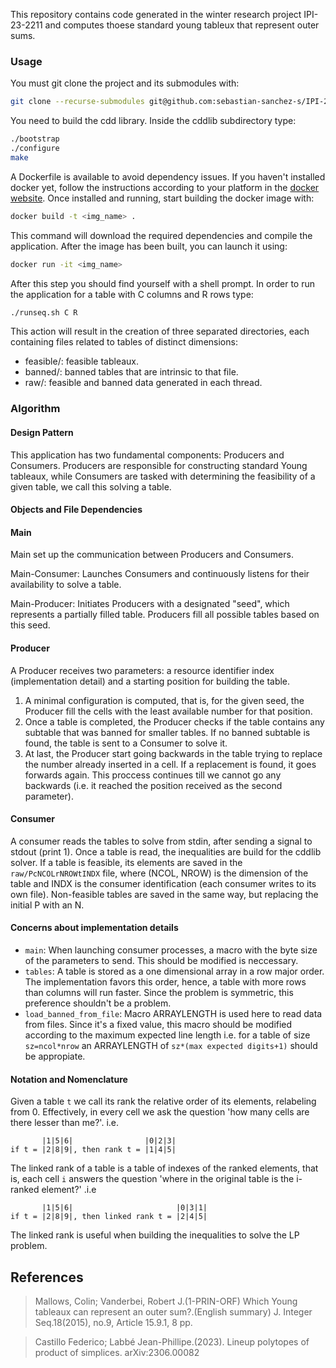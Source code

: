 This repository contains code generated in the winter research 
project IPI-23-2211 and computes thoese standard young tableux
that represent outer sums.

### Usage

You must git clone the project and its submodules with:
```sh
git clone --recurse-submodules git@github.com:sebastian-sanchez-s/IPI-23-2211.git
```
You need to build the cdd library. Inside the cddlib subdirectory type:
```sh
./bootstrap
./configure
make
```
A Dockerfile is available to avoid dependency issues. If you haven't installed
docker yet, follow the instructions according to your platform in
the [docker website](https://docs.docker.com/engine/install/).
Once installed and running, start building the docker image with:
```sh
docker build -t <img_name> .
```
This command will download the required dependencies and compile the application.
After the image has been built, you can launch it using:
```sh
docker run -it <img_name>
```
After this step you should find yourself with a shell prompt.
In order to run the application for a table with C columns and R rows type:
```sh
./runseq.sh C R
```
This action will result in the creation of three separated directories,
each containing files related to tables of distinct dimensions:
- feasible/: feasible tableaux.
- banned/: banned tables that are intrinsic to that file.
- raw/: feasible and banned data generated in each thread.

### Algorithm

#### Design Pattern

This application has two fundamental components: Producers and Consumers.
Producers are responsible for constructing standard Young tableaux,
while Consumers are tasked with determining the feasibility of a given table, we call this solving a table.

#### Objects and File Dependencies


#### Main

Main set up the communication between Producers and Consumers. 

Main-Consumer: Launches Consumers and continuously listens for their availability to solve a table. 

Main-Producer: Initiates Producers with a designated "seed", which represents a partially filled 
table. Producers fill all possible tables based on this seed. 

#### Producer

A Producer receives two parameters: a resource identifier index (implementation detail)
and a starting position for building the table.
1. A minimal configuration is computed, that is, for the given seed,
the Producer fill the cells with the least available number for that position.
2. Once a table is completed, the Producer checks if the table
contains any subtable that was banned for smaller tables. If no banned subtable
is found, the table is sent to a Consumer to solve it.
3. At last, the Producer start going backwards in the table trying to replace the number 
already inserted in a cell. If a replacement is found, it goes forwards again. This proccess
continues till we cannot go any backwards (i.e. it reached the position received as the second parameter).

#### Consumer

A consumer reads the tables to solve from stdin, after sending a signal to
stdout (print 1). Once a table is read, the inequalities are build for the
cddlib solver. If a table is feasible, its elements are saved in the
`raw/PcNCOLrNROWtINDX` file, where (NCOL, NROW) is the dimension of the table
and INDX is the consumer identification (each consumer writes to its own file).
Non-feasible tables are saved in the same way, but replacing the initial P with
an N.

#### Concerns about implementation details

* `main`: When launching consumer processes, a macro with the byte size of the parameters to send.
This should be modified is neccessary.
* `tables`: A table is stored as a one dimensional array in a row major order. The implementation
favors this order, hence, a table with more rows than columns will run faster. Since the problem
is symmetric, this preference shouldn't be a problem.
* `load_banned_from_file`: Macro ARRAYLENGTH is used here to read data from files. Since it's a 
fixed value, this macro should be modified according to the maximum expected line
length i.e. for a table of size `sz=ncol*nrow` an ARRAYLENGTH of `sz*(max expected digits+1)`
should be appropiate.

#### Notation and Nomenclature

Given a table `t` we call its rank the relative order of its elements,
relabeling from 0. Effectively, in every cell we ask the question
'how many cells are there lesser than me?'. i.e.
```
       |1|5|6|                |0|2|3|
if t = |2|8|9|, then rank t = |1|4|5|
```
The linked rank of a table is a table of indexes of the ranked elements, that is,
each cell `i` answers the question 'where in the original table is the i-ranked element?'
.i.e
```
       |1|5|6|                       |0|3|1|
if t = |2|8|9|, then linked rank t = |2|4|5|
```
The linked rank is useful when building the inequalities to solve the LP problem.


## References

> Mallows, Colin; Vanderbei, Robert J.(1-PRIN-ORF)
> Which Young tableaux can represent an outer sum?.(English summary)
> J. Integer Seq.18(2015), no.9, Article 15.9.1, 8 pp.

> Castillo Federico; Labbé Jean-Phillipe.(2023).
> Lineup polytopes of product of simplices.
> arXiv:2306.00082
